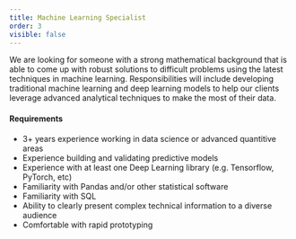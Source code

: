 ```yaml
---
title: Machine Learning Specialist
order: 3
visible: false
---
```


We are looking for someone with a strong mathematical background that is able to come up with robust solutions to difficult problems using the latest techniques in machine learning. Responsibilities will include developing traditional machine learning and deep learning models to help our clients leverage advanced analytical techniques to make the most of their data.

#### Requirements
* 3+ years experience working in data science or advanced quantitive areas
* Experience building and validating predictive models
* Experience with at least one Deep Learning library (e.g. Tensorflow, PyTorch, etc)
* Familiarity with Pandas and/or other statistical software
* Familiarity with SQL
* Ability to clearly present complex technical information to a diverse audience
* Comfortable with rapid prototyping
